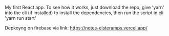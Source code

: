 My first React app.
To see how it works, just download the repo, give 'yarn' into the cli (if installed) to install the dependencies, then run the script in cli 'yarn run start'

Depkoyng on firebase via link: https://notes-elsteramps.vercel.app/
